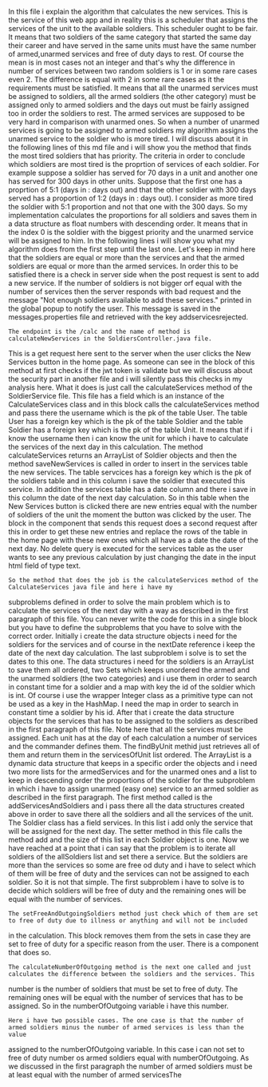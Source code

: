 In this file i explain the algorithm that calculates the new services. This is the service of this web app
and in reality this is a scheduler that assigns the services of the unit to the available soldiers. This scheduler
ought to be fair. It means that two soldiers of the same category that started the same day their career and have 
served in the same units must have the same number of armed,unarmed services and free of duty days to rest. Of course
the mean is in most cases not an integer and that's why the difference in number of services between two random soldiers 
is 1 or in some rare cases even 2. The difference is equal with 2 in some rare cases as it the requirements must be satisfied.
It means that all the unarmed services must be assigned to soldiers, all the armed soldiers (the other category) must be
assigned only to armed soldiers and the days out must be fairly assigned too in order the soldiers to rest. The armed 
services are supposed to be very hard in comparison with unarmed ones. So when a number of unarmed services is going to
be assigned to armed soldiers my algorithm assigns the unarmed service to the soldier who is more tired. I will discuss
about it in the following lines of this md file and i will show you the method that finds the most tired soldiers that
has priority. The criteria in order to conclude which soldiers are most tired is the proprtion of services of each soldier.
For example suppose a soldier has served for 70 days in a unit and another one has served for 300 days in other units.
Suppose that the first one has a proprtion of 5:1 (days in : days out) and that the other soldier with 300 days served
has a proportion of 1:2 (days in : days out). I consider as more tired the soldier with 5:1 proportion and not that one
with the 300 days. So my implementation calculates the proportions for all soldiers and saves them in a data structure 
as float numbers with descending order. It means that in the index 0 is the soldier with the biggest priority and the 
unarmed service will be assigned to him. In the following lines i will show you what my algorithm does from the first 
step until the last one. Let's keep in mind here that the soldiers are equal or more than the services and that the armed soldiers
are equal or more than the armed services. In order this to be satisfied there is a check in server side when the post request is sent 
to add a new service. If the number of soldiers is not bigger orf equal with the number of services then the server responds with
bad request and the message "Not enough soldiers available to add these services." printed in the global popup to notify
the user. This message is saved in the messages.properties file and retrieved with the key addservicesrejected.

    The endpoint is the /calc and the name of method is calculateNewServices in the SoldiersController.java file.
This is a get request here sent to the server when the user clicks the New Services button in the home page. As someone
can see in the block of this method at first checks if the jwt token is validate but we will discuss about the security
part in another file and i will silently pass this checks in my analysis here. What it does is just call the calculateServices
method of the SoldierService file. This file has a field which is an instance of the CalculateServices class and in this block
calls the calculateServices method and pass there the username which is the pk of the table User. The table User has a foreign
key which is the pk of the table Soldier and the table Soldier has a foreign key which is the pk of the table Unit. It means
that if i know the username then i can know the unit for which i have to calculate the services of the next day in this 
calculation. The method calculateServices returns an ArrayList of Soldier objects and then the method saveNewServices is called
in order to insert in the services table the new services. The table servcices has a foreign key which is the pk of the soldiers
table and in this column i save the soldier that executed this service. In addition the services table has a date column 
and there i save in this column the date of the next day calculation. So in this table when the New Services button is clicked
there are new entries equal with the number of soldiers of the unit the moment the button was clicked by the user. The block
in the component that sends this request does a second request after this in order to get these new entries and replace the rows
of the table in the home page with these new ones which all have as a date the date of the next day. No delete query is executed
for the services table as the user wants to see any previous calculation by just changing the date in the input html field of type
text.

    So the method that does the job is the calculateServices method of the CalculateServices java file and here i have my 
subproblems defined in order to solve the main problem which is to calculate the services of the next day with a way as described
in the first paragraph of this file. You can never write the code for this in a single block but you have to define the subproblems
that you have to solve with the correct order. Initially i create the data structure objects i need for the soldiers for the services
and of course in the nextDate reference i keep the date of the next day calculation. The last subproblem i solve is to set the dates
to this one. The data structures i need for the soldiers is an ArrayList to save them all ordered, two Sets which keeps unordered the 
armed and the unarmed soldiers (the two categories) and i use them in order to search in constant time for a soldier and a map with key
the id of the soldier which is int. Of course i use the wrapper Integer class as a primitive type can not be used as a key in the HashMap.
I need the map in order to search in constant time a soldier by his id. After that i create the data structure objects for the services
that has to be assigned to the soldiers as described in the first paragraph of this file. Note here that all the services must be assigned.
Each unit has at the day of each calculation a number of services and the commander defines them. The findByUnit methid just retrieves all
of them and return them in the servicesOfUnit list ordered. The ArrayList is a dynamic data structure that keeps in a specific order the
objects and i need two more lists for the armedServices and for the unarmed ones and a list to keep in descending order the proportions of 
the soldier for the subproblem in which i have to assign unarmed (easy one) service to an armed soldier as described in the first paragraph.
The first method called is the addServicesAndSoldiers and i pass there all the data structures created above in order to save there all
the soldiers and all the services of the unit. The Soldier class has a field services. In this list i add only the service that will be assigned
for the next day. The setter method in this file calls the method add and the size of this list in each Soldier object is one. Now we have 
reached at a point that i can say that the problem is to iterate all soldiers of the allSoldiers list and set there a service. But the soldiers
are more than the services so some are free od duty and i have to select which of them will be free of duty and the services can not be assigned 
to each soldier. So it is not that simple. The first subproblem i have to solve is to decide which soldiers will be free of duty and the remaining
ones will be equal with the number of services.

    The setFreeAndOutgoingSoldiers method just check which of them are set to free of duty due to illness or anything and will not be included
in the calculation. This block removes them from the sets in case they are set to free of duty for a specific reason from the user. There is a 
component that does so. 

    The calculateNumberOfOutgoing method is the next one called and just calculates the difference between the soldiers and the services. This
number is the number of soldiers that must be set to free of duty. The remaining ones will be equal with the number of services that has to be
assigned. So in the numberOfOutgoing variable i have this number.

    Here i have two possible cases. The one case is that the number of armed soldiers minus the number of armed services is less than the value
assigned to the numberOfOutgoing variable. In this case i can not set to free of duty  number os armed soldiers equal with numberOfOutgoing. As 
we discussed in the first paragraph the number of armed soldiers must be at least equal with the number of armed servicesThe
